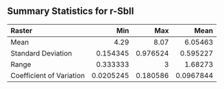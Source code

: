 ## Summary Statistics for r-SbII

| Raster                   |       Min |      Max |      Mean |
|:-------------------------|----------:|---------:|----------:|
| Mean                     | 4.29      | 8.07     | 6.05463   |
| Standard Deviation       | 0.154345  | 0.976524 | 0.595227  |
| Range                    | 0.333333  | 3        | 1.68273   |
| Coefficient of Variation | 0.0205245 | 0.180586 | 0.0967844 |

